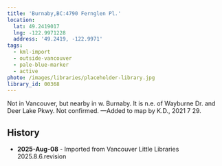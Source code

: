 ```yaml
---
title: 'Burnaby,BC:4790 Fernglen Pl.'
location:
  lat: 49.2419017
  lng: -122.9971228
  address: '49.2419, -122.9971'
tags:
  - kml-import
  - outside-vancouver
  - pale-blue-marker
  - active
photo: /images/libraries/placeholder-library.jpg
library_id: 00368
---
```

Not in Vancouver, but nearby in w. Burnaby.
It is n.e. of Wayburne Dr. and Deer Lake Pkwy.
Not confirmed.
—Added to map by K.D., 2021 7 29. 

## History
- **2025-Aug-08** - Imported from Vancouver Little Libraries 2025.8.6.revision
